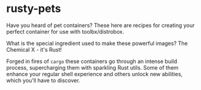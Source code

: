 # rusty-pets

Have you heard of pet containers?
These here are recipes for creating your perfect container for use with toolbx/distrobox.

What is the special ingredient used to make these powerful images? 
The Chemical X - it's Rust!

Forged in fires of `cargo` these containers go through an intense build process, supercharging them
with sparkling Rust utils. Some of them enhance your regular shell experience and others unlock new abilities, 
which you'll have to discover.


